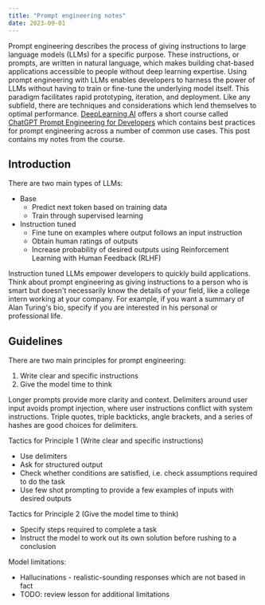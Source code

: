 ```yaml
---
title: "Prompt engineering notes"
date: 2023-09-01
---
```


Prompt engineering describes the process of giving instructions to large language models (LLMs) for a specific purpose. These instructions, or prompts, are written in natural language, which makes building chat-based applications accessible to people without deep learning expertise. Using prompt engineering with LLMs enables developers to harness the power of LLMs without having to train or fine-tune the underlying model itself. This paradigm facilitates rapid prototyping, iteration, and deployment. Like any subfield, there are techniques and considerations which lend themselves to optimal performance. [DeepLearning.AI](https://www.deeplearning.ai/) offers a short course called [ChatGPT Prompt Engineering for Developers](https://learn.deeplearning.ai/chatgpt-prompt-eng/) which contains best practices for prompt engineering across a number of common use cases. This post contains my notes from the course.

## Introduction

There are two main types of LLMs:

- Base
  - Predict next token based on training data
  - Train through supervised learning
- Instruction tuned
  - Fine tune on examples where output follows an input instruction
  - Obtain human ratings of outputs
  - Increase probability of desired outputs using Reinforcement Learning with Human Feedback (RLHF)

Instruction tuned LLMs empower developers to quickly build applications. Think about prompt engineering as giving instructions to a person who is smart but doesn't necessarily know the details of your field, like a college intern working at your company. For example, if you want a summary of Alan Turing's bio, specify if you are interested in his personal or professional life.

## Guidelines

There are two main principles for prompt engineering:

1. Write clear and specific instructions
2. Give the model time to think

Longer prompts provide more clarity and context. Delimiters around user input avoids prompt injection, where user instructions conflict with system instructions. Triple quotes, triple backticks, angle brackets, and a series of hashes are good choices for delimiters.

Tactics for Principle 1 (Write clear and specific instructions)

- Use delimiters
- Ask for structured output
- Check whether conditions are satisfied, i.e. check assumptions required to do the task
- Use few shot prompting to provide a few examples of inputs with desired outputs

Tactics for Principle 2 (Give the model time to think)

- Specify steps required to complete a task
- Instruct the model to work out its own solution before rushing to a conclusion

Model limitations:

- Hallucinations - realistic-sounding responses which are not based in fact
- TODO: review lesson for additional limitations
